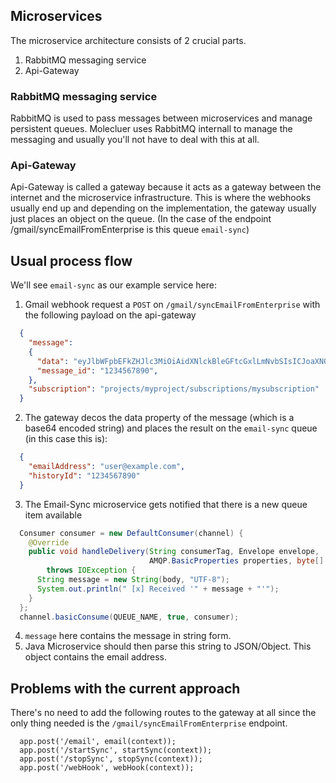 ## Microservices

The microservice architecture consists of 2 crucial parts.
  1. RabbitMQ messaging service
  2. Api-Gateway


### RabbitMQ messaging service
RabbitMQ is used to pass messages between microservices and manage persistent queues. Molecluer uses RabbitMQ internall to manage the messaging and usually you'll not have to deal with this at all.

### Api-Gateway
Api-Gateway is called a gateway because it acts as a gateway between the internet and the microservice infrastructure. This is where the webhooks usually end up and depending on the implementation, the gateway usually just places an object on the queue. (In the case of the endpoint /gmail/syncEmailFromEnterprise is this queue ```email-sync```)


## Usual process flow
We'll see ```email-sync``` as our example service here:

  1. Gmail webhook request a ```POST``` on ```/gmail/syncEmailFromEnterprise``` with the following payload on the api-gateway
```JSON
  {
    "message":
    {
      "data": "eyJlbWFpbEFkZHJlc3MiOiAidXNlckBleGFtcGxlLmNvbSIsICJoaXN0b3J5SWQiOiAiMTIzNDU2Nzg5MCJ9",
      "message_id": "1234567890",
    },
    "subscription": "projects/myproject/subscriptions/mysubscription"
  }  
```
  2. The gateway decos the data property of the message (which is a base64 encoded string) and places the result on the ```email-sync``` queue (in this case this is):
```JSON
  {
    "emailAddress": "user@example.com", 
    "historyId": "1234567890"
  }
```
  3. The Email-Sync microservice gets notified that there is a new queue item available
```java
  Consumer consumer = new DefaultConsumer(channel) {
    @Override
    public void handleDelivery(String consumerTag, Envelope envelope,
                               AMQP.BasicProperties properties, byte[] body)
        throws IOException {
      String message = new String(body, "UTF-8");
      System.out.println(" [x] Received '" + message + "'");
    }
  };
  channel.basicConsume(QUEUE_NAME, true, consumer);
```
  4. ```message``` here contains the message in string form. 
  5. Java Microservice should then parse this string to JSON/Object. This object contains the email address. 


## Problems with the current approach
There's no need to add the following routes to the gateway at all since the only thing needed is the ```/gmail/syncEmailFromEnterprise``` endpoint.
```JS
  app.post('/email', email(context));
  app.post('/startSync', startSync(context));
  app.post('/stopSync', stopSync(context));
  app.post('/webHook', webHook(context));
```
